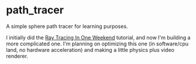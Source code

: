 # path_tracer
A simple sphere path tracer for learning purposes.

I initially did the [Ray Tracing In One Weekend](https://raytracing.github.io/books/RayTracingInOneWeekend.html) tutorial, and now I'm building a more complicated one. I'm planning on optimizing this one (in software/cpu land, no hardware acceleration) and making a little physics plus video renderer. 
